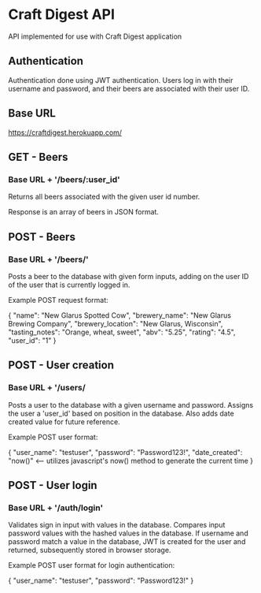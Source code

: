 # Craft Digest API

API implemented for use with Craft Digest application

## Authentication

Authentication done using JWT authentication. Users log in with their username and password, and their beers are associated with their user ID.

## Base URL

https://craftdigest.herokuapp.com/

## GET - Beers

### Base URL + '/beers/:user_id'

Returns all beers associated with the given user id number. 

Response is an array of beers in JSON format.

## POST - Beers

### Base URL + '/beers/'

Posts a beer to the database with given form inputs, adding on the user ID of the user that is currently logged in.

Example POST request format:

{
  "name": "New Glarus Spotted Cow",
  "brewery_name": "New Glarus Brewing Company",
  "brewery_location": "New Glarus, Wisconsin",
  "tasting_notes": "Orange, wheat, sweet",
  "abv": "5.25",
  "rating": "4.5",
  "user_id": "1"
}

## POST - User creation

### Base URL + '/users/

Posts a user to the database with a given username and password. Assigns the user a 'user_id' based on position in the database. Also adds date created value for future reference.

Example POST user format:

{
  "user_name": "testuser",
  "password": "Password123!",
  "date_created": "now()" <-- utilizes javascript's now() method to generate the current time
}
  
## POST - User login

### Base URL + '/auth/login'

Validates sign in input with values in the database. Compares input password values with the hashed values in the database. If username and password match a value in the database, JWT is created for the user and returned, subsequently stored in browser storage.

Example POST user format for login authentication:

{
  "user_name": "testuser",
  "password": "Password123!"
}

